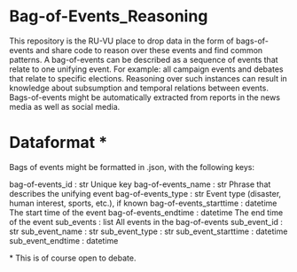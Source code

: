 # Bag-of-Events_Reasoning
This repository is the RU-VU place to drop data in the form of bags-of-events and share code to reason over these events and find common patterns. A bag-of-events can be described as a sequence of events that relate to one unifying event. For example: all campaign events and debates that relate to specific elections. Reasoning over such instances can result in knowledge about subsumption and temporal relations between events. Bags-of-events might be automatically extracted from reports in the news media as well as social media.  

# Dataformat *
Bags of events might be formatted in .json, with the following keys:

bag-of-events_id : str                  Unique key 
bag-of-events_name : str                Phrase that describes the unifying event 
bag-of-events_type : str                Event type (disaster, human interest, sports, etc.), if known 
bag-of-events_starttime : datetime      The start time of the event 
bag-of-events_endtime : datetime        The end time of the event 
sub_events : list                       All events in the bag-of-events 
    sub_event_id : str
    sub_event_name : str
    sub_event_type : str
    sub_event_starttime : datetime
    sub_event_endtime : datetime

\* This is of course open to debate. 
